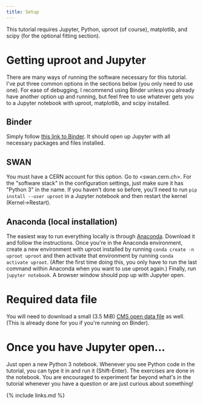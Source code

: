 ```yaml
---
title: Setup
---
```


This tutorial requires Jupyter, Python, uproot (of course), matplotlib, and scipy (for the optional fitting section).

# Getting uproot and Jupyter

There are many ways of running the software necessary for this tutorial.
I've put three common options in the sections below (you only need to use one).
For ease of debugging, I recommend using Binder unless you already have another option up and running, but feel free to use whatever gets you to a Jupyter notebook with uproot, matplotlib, and scipy installed.

## Binder

Simply follow [this link to Binder](https://mybinder.org/v2/gh/masonproffitt/uproot-tutorial-notebooks/master).
It should open up Jupyter with all necessary packages and files installed.

## SWAN

You must have a CERN account for this option.
Go to <swan.cern.ch>.
For the "software stack" in the configuration settings, just make sure it has "Python 3" in the name.
If you haven't done so before, you'll need to run `pip install --user uproot` in a Jupyter notebook and then restart the kernel (Kernel->Restart).

## Anaconda (local installation)

The easiest way to run everything locally is through [Anaconda](https://www.anaconda.com/distribution/).
Download it and follow the instructions. 
Once you're in the Anaconda environment, create a new environment with uproot installed by running
`conda create -n uproot uproot`
and then activate that environment by running
`conda activate uproot`.
(After the first time doing this, you only have to run the last command within Anaconda when you want to use uproot again.)
Finally, run `jupyter notebook`.
A browser window should pop up with Jupyter open.

# Required data file

You will need to download a small (3.5 MiB)
[CMS open data file](https://github.com/masonproffitt/uproot-tutorial-notebooks/raw/master/uproot-tutorial-file.root)
as well. (This is already done for you if you're running on Binder).

# Once you have Jupyter open...

Just open a new Python 3 notebook.
Whenever you see Python code in the tutorial, you can type it in and run it (Shift-Enter).
The exercises are done in the notebook.
You are encouraged to experiment far beyond what's in the tutorial whenever you have a question or are just curious about something!

{% include links.md %}
